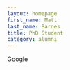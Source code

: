```yaml
---
layout: homepage
first_name: Matt
last_name: Barnes
title: PhD Student
category: alumni
---
```


Google
